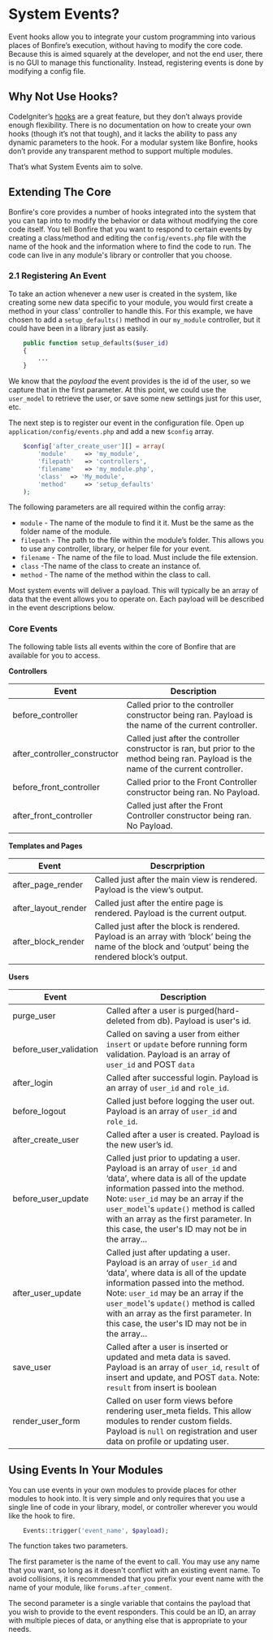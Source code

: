 

# System Events?

Event hooks allow you to integrate your custom programming into various places of Bonfire’s execution, without having to modify the core code. Because this is aimed squarely at the developer, and not the end user, there is no GUI to manage this functionality. Instead, registering events is done by modifying a config file.

## Why Not Use Hooks?

CodeIgniter’s [hooks](http://codeigniter.com/user_guide/general/hooks.html) are a great feature, but they don’t always provide enough flexibility. There is no documentation on how to create your own hooks (though it’s not that tough), and it lacks the ability to pass any dynamic parameters to the hook. For a modular system like Bonfire, hooks don’t provide any transparent method to support multiple modules.

That’s what System Events aim to solve.

## Extending The Core

Bonfire's core provides a number of hooks integrated into the system that you can tap into to modify the behavior or data without modifying the core code itself. You tell Bonfire that you want to respond to certain events by creating a class/method and editing the `config/events.php` file with the name of the hook and the information where to find the code to run. The code can live in any module's library or controller that you choose.

### 2.1 Registering An Event

To take an action whenever a new user is created in the system, like creating some new data specific to your module, you would first create a method in your class' controller to handle this. For this example, we have chosen to add a `setup_defaults()` method in our `my_module` controller, but it could have been in a library just as easily.

```php
	public function setup_defaults($user_id)
	{
		...
	}
```

We know that the *payload* the event provides is the id of the user, so we capture that in the first parameter. At this point, we could use the `user_model` to retrieve the user, or save some new settings just for this user, etc.

The next step is to register our event in the configuration file. Open up `application/config/events.php` and add a new `$config` array.

```php
	$config['after_create_user'][] = array(
		'module'	 => 'my_module',
		'filepath'	 => 'controllers',
		'filename'	 => 'my_module.php',
		'class'	 => 'My_module',
		'method'	 => 'setup_defaults'
	);
```

The following parameters are all required within the config array:

* `module` - The name of the module to find it it. Must be the same as the folder name of the module.
* `filepath` - The path to the file within the module’s folder. This allows you to use any controller, library, or helper file for your event.
* `filename` - The name of the file to load. Must include the file extension.
* `class` -The name of the class to create an instance of.
* `method` - The name of the method within the class to call.

Most system events will deliver a payload. This will typically be an array of data that the event allows you to operate on. Each payload will be described in the event descriptions below.

### Core Events

The following table lists all events within the core of Bonfire that are available for you to access.

**Controllers**

Event	 | Description
---------------------------------|-------------
before_controller	 | Called prior to the controller constructor being ran. Payload is the name of the current controller.	|
after_controller_constructor	| Called just after the controller constructor is ran, but prior to the method being ran. Payload is the name of the current controller.	|
before_front_controller | Called prior to the Front Controller constructor being ran. No Payload.
after_front_controller | Called just after the Front Controller constructor being ran. No Payload.

**Templates and Pages**

Event	 | Descrpription
-----------------------------|-----------------
after_page_render	 | Called just after the main view is rendered. Payload is the view’s output.	|
after_layout_render	 | Called just after the entire page is rendered. Payload is the current output.	|
after_block_render	 | Called just after the block is rendered. Payload is an array with ‘block’ being the name of the block and ‘output’ being the rendered block’s output.	|

**Users**

Event	 | Description
-----------------------------|---------------
purge_user | Called after a user is purged(hard-deleted from db). Payload is user's id. |
before_user_validation | Called on saving a user from either `insert` or `update` before running form validation. Payload is an array of `user_id` and POST `data`|
after_login	 | Called after successful login. Payload is an array of `user_id` and `role_id`.	|
before_logout	 | Called just before logging the user out. Payload is an array of `user_id` and `role_id`.	|
after_create_user	 | Called after a user is created. Payload is the new user’s id.	|
before_user_update	 | Called just prior to updating a user. Payload is an array of `user_id` and ‘data’, where data is all of the update information passed into the method. Note: `user_id` may be an array if the `user_model`'s `update()` method is called with an array as the first parameter. In this case, the user's ID may not be in the array...	|
after_user_update	 | Called just after updating a user. Payload is an array of `user_id` and ‘data’, where data is all of the update information passed into the method. Note: `user_id` may be an array if the `user_model`'s `update()` method is called with an array as the first parameter. In this case, the user's ID may not be in the array...	|
save_user | Called after a user is inserted or updated and meta data is saved. Payload is an array of `user_id`, `result` of insert and update, and POST `data`. Note: `result` from insert is boolean|integer The ID of the new user on success, else false. `result` from update is boolean True if the update succeeded, null on invalid $id, or false on failure. |
render_user_form     | Called on user form views before rendering user_meta fields. This allow modules to render custom fields. Payload is `null` on registration and user data on profile or updating user. 

## Using Events In Your Modules

You can use events in your own modules to provide places for other modules to hook into. It is very simple and only requires that you use a single line of code in your library, model, or controller wherever you would like the hook to fire.

```php
	Events::trigger('event_name', $payload);
```

The function takes two parameters.

The first parameter is the name of the event to call. You may use any name that you want, so long as it doesn't conflict with an existing event name. To avoid collisions, it is recommended that you prefix your event name with the name of your module, like `forums.after_comment`.

The second parameter is a single variable that contains the payload that you wish to provide to the event responders. This could be an ID, an array with multiple pieces of data, or anything else that is appropriate to your needs.
